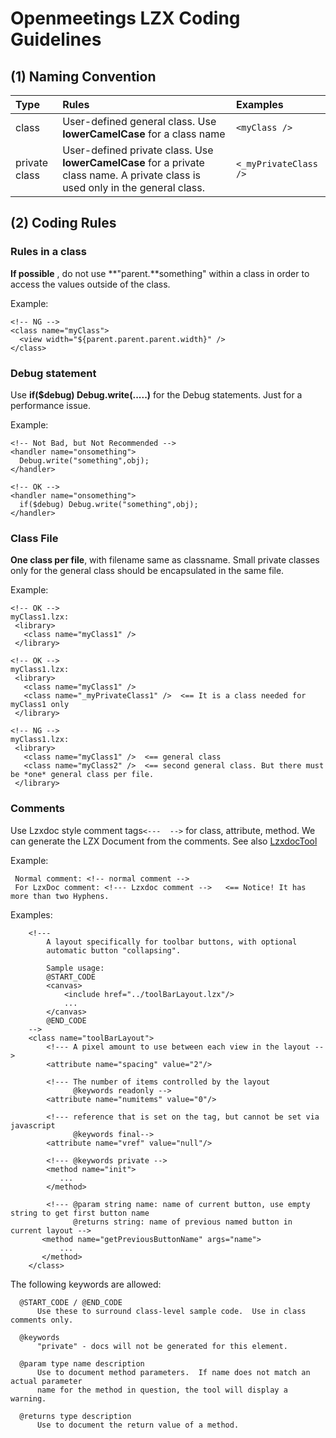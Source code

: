 # Openmeetings LZX Coding Guidelines #


## (1) Naming Convention ##
| **Type** | **Rules** | **Examples** |
|:---------|:----------|:-------------|
| class    | User-defined general class. Use **lowerCamelCase** for a class name  | `<myClass />` |
| private class | User-defined private class. Use **lowerCamelCase** for a private class name. A private class is used only in the general class. |`<_myPrivateClass />`  |

## (2) Coding Rules ##
### Rules in a class ###
**If possible** , do not use **"parent.**something" within a class in order to access the values outside of the class.

Example:
```
<!-- NG -->
<class name="myClass">
  <view width="${parent.parent.parent.width}" />
</class>
```


### Debug statement ###
Use **if($debug) Debug.write(.....)** for the Debug statements.
Just for a performance issue.

Example:
```
<!-- Not Bad, but Not Recommended -->
<handler name="onsomething">
  Debug.write("something",obj);
</handler>

<!-- OK -->
<handler name="onsomething">
  if($debug) Debug.write("something",obj);
</handler>
```

### Class File ###
**One class per file**, with filename same as classname.
Small private classes only for the general class should be encapsulated in the same file.

Example:
```
<!-- OK -->
myClass1.lzx:
 <library>
   <class name="myClass1" /> 
 </library>

<!-- OK -->
myClass1.lzx:
 <library>
   <class name="myClass1" />
   <class name="_myPrivateClass1" />  <== It is a class needed for myClass1 only
 </library>

<!-- NG -->
myClass1.lzx:
 <library>
   <class name="myClass1" />  <== general class
   <class name="myClass2" />  <== second general class. But there must be *one* general class per file.
 </library>
```

### Comments ###
Use Lzxdoc style comment tags` <---  --> ` for class, attribute, method.
We can generate the LZX Document from the comments.
See also [LzxdocTool](http://wiki.openlaszlo.org/LzxdocTool)

Example:
```
 Normal comment: <!-- normal comment -->
 For LzxDoc comment: <!--- Lzxdoc comment -->   <== Notice! It has more than two Hyphens.
```

Examples:
```
    <!---
        A layout specifically for toolbar buttons, with optional
        automatic button "collapsing".

        Sample usage:
        @START_CODE
        <canvas>
            <include href="../toolBarLayout.lzx"/>
            ...
        </canvas>
        @END_CODE
    -->
    <class name="toolBarLayout">
        <!--- A pixel amount to use between each view in the layout -->
        <attribute name="spacing" value="2"/>

        <!--- The number of items controlled by the layout
              @keywords readonly -->
        <attribute name="numitems" value="0"/>

        <!--- reference that is set on the tag, but cannot be set via javascript 
              @keywords final-->
        <attribute name="vref" value="null"/>

        <!--- @keywords private -->
        <method name="init">
           ...
        </method>

        <!--- @param string name: name of current button, use empty string to get first button name
              @returns string: name of previous named button in current layout -->
       <method name="getPreviousButtonName" args="name">
           ...
       </method>
    </class>
```

The following keywords are allowed:
```
  @START_CODE / @END_CODE
      Use these to surround class-level sample code.  Use in class comments only.

  @keywords
      "private" - docs will not be generated for this element.

  @param type name description
      Use to document method parameters.  If name does not match an actual parameter
      name for the method in question, the tool will display a warning.

  @returns type description
      Use to document the return value of a method.
```